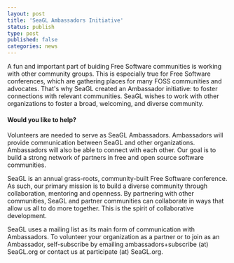 ```yaml
---
layout: post
title: 'SeaGL Ambassadors Initiative'
status: publish
type: post
published: false
categories: news
---
```


A fun and important part of buiding Free Software communities is working with other community groups.
This is especially true for Free Software conferences, which are gathering places for many FOSS communities and advocates.
That's why SeaGL created an Ambassador initiative: to foster connections with relevant communities.
SeaGL wishes to work with other organizations to foster a broad, welcoming, and diverse community.

#### Would you like to help?

Volunteers are needed to serve as SeaGL Ambassadors.
Ambassadors will provide communication between SeaGL and other organizations.
Ambassadors will also be able to connect with each other.
Our goal is to build a strong network of partners in free and open source software communities.

SeaGL is an annual grass-roots, community-built Free Software conference.
As such, our primary mission is to build a diverse community through collaboration, mentoring and openness.
By partnering with other communities, SeaGL and partner communities can collaborate in ways that allow us all to do more together.
This is the spirit of collaborative development.

SeaGL uses a mailing list as its main form of communication with Ambassadors.
To volunteer your organization as a partner or to join as an Ambassador, self-subscribe by emailing ambassadors+subscribe (at) SeaGL.org or contact us at participate (at) SeaGL.org.
